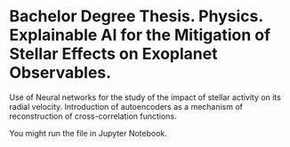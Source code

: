 # Bachelor Degree Thesis. Physics. Explainable AI for the Mitigation of Stellar Effects on Exoplanet Observables.

Use of Neural networks for the study of the impact of stellar activity on its radial velocity. Introduction of autoencoders as a mechanism of reconstruction of cross-correlation functions. 

You might run the file in Jupyter Notebook.
